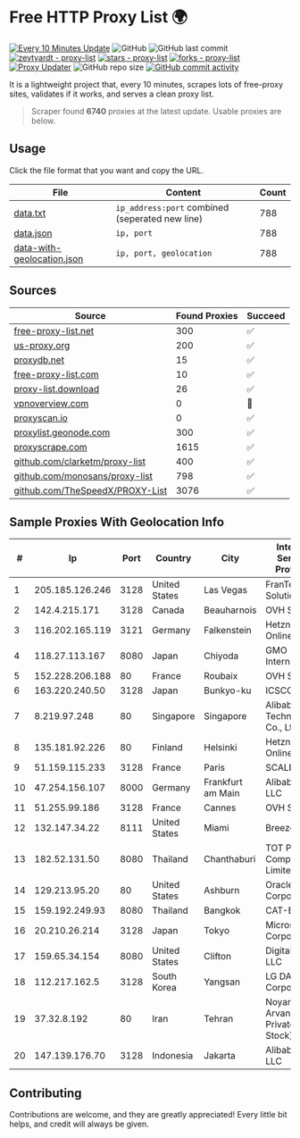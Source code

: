 
# Free HTTP Proxy List 🌍

[![Every 10 Minutes Update](https://github.com/mertguvencli/http-proxy-list/actions/workflows/main.yml/badge.svg?branch=main)](https://github.com/mertguvencli/http-proxy-list/actions/workflows/main.yml)
![GitHub](https://img.shields.io/github/license/mertguvencli/http-proxy-list)
![GitHub last commit](https://img.shields.io/github/last-commit/mertguvencli/http-proxy-list)
[![zevtyardt - proxy-list](https://img.shields.io/static/v1?label=zevtyardt&message=proxy-list&color=blue&logo=github)](https://github.com/zevtyardt/proxy-list "Go to GitHub repo")
[![stars - proxy-list](https://img.shields.io/github/stars/zevtyardt/proxy-list?style=social)](https://github.com/zevtyardt/proxy-list)
[![forks - proxy-list](https://img.shields.io/github/forks/zevtyardt/proxy-list?style=social)](https://github.com/zevtyardt/proxy-list)
[![Proxy Updater](https://github.com/zevtyardt/proxy-list/workflows/Proxy%20Updater/badge.svg)](https://github.com/zevtyardt/proxy-list/actions?query=workflow:"Proxy+Updater")
![GitHub repo size](https://img.shields.io/github/repo-size/zevtyardt/proxy-list)
[![GitHub commit activity](https://img.shields.io/github/commit-activity/m/zevtyardt/proxy-list?logo=commits)](https://github.com/zevtyardt/proxy-list/commits/main)

It is a lightweight project that, every 10 minutes, scrapes lots of free-proxy sites, validates if it works, and serves a clean proxy list.

> Scraper found **6740** proxies at the latest update. Usable proxies are below.

## Usage

Click the file format that you want and copy the URL.

|File|Content|Count|
|----|-------|-----|
|[data.txt](https://raw.githubusercontent.com/mertguvencli/http-proxy-list/main/proxy-list/data.txt)|`ip_address:port` combined (seperated new line)|788|
|[data.json](https://raw.githubusercontent.com/mertguvencli/http-proxy-list/main/proxy-list/data.json)|`ip, port`|788|
|[data-with-geolocation.json](https://raw.githubusercontent.com/mertguvencli/http-proxy-list/main/proxy-list/data-with-geolocation.json)|`ip, port, geolocation`|788|

## Sources

|Source|Found Proxies|Succeed|
|------|-------------|-------|
|[free-proxy-list.net](https://free-proxy-list.net)|300|✅|
|[us-proxy.org](https://www.us-proxy.org)|200|✅|
|[proxydb.net](http://proxydb.net)|15|✅|
|[free-proxy-list.com](https://free-proxy-list.com/?page=&port=&type%5B%5D=http&type%5B%5D=https&up_time=0&search=Search)|10|✅|
|[proxy-list.download](https://www.proxy-list.download/HTTP)|26|✅|
|[vpnoverview.com](https://vpnoverview.com/privacy/anonymous-browsing/free-proxy-servers)|0|🚫|
|[proxyscan.io](https://www.proxyscan.io)|0|✅|
|[proxylist.geonode.com](https://proxylist.geonode.com/api/proxy-list?limit=300&page=1&sort_by=lastChecked&sort_type=desc&protocols=http,https)|300|✅|
|[proxyscrape.com](https://api.proxyscrape.com/v2/?request=displayproxies&protocol=http&timeout=10000&country=all&ssl=all&anonymity=all)|1615|✅|
|[github.com/clarketm/proxy-list](https://raw.githubusercontent.com/clarketm/proxy-list/master/proxy-list-raw.txt)|400|✅|
|[github.com/monosans/proxy-list](https://raw.githubusercontent.com/monosans/proxy-list/main/proxies/http.txt)|798|✅|
|[github.com/TheSpeedX/PROXY-List](https://raw.githubusercontent.com/TheSpeedX/PROXY-List/master/http.txt)|3076|✅|


## Sample Proxies With Geolocation Info

|#|Ip|Port|Country|City|Internet Service Provider|
|-|--|----|-------|----|-------------------------|
|1|205.185.126.246|3128|United States|Las Vegas|FranTech Solutions|
|2|142.4.215.171|3128|Canada|Beauharnois|OVH SAS|
|3|116.202.165.119|3121|Germany|Falkenstein|Hetzner Online GmbH|
|4|118.27.113.167|8080|Japan|Chiyoda|GMO Internet, Inc.|
|5|152.228.206.188|80|France|Roubaix|OVH SAS|
|6|163.220.240.50|3128|Japan|Bunkyo-ku|ICSCOE|
|7|8.219.97.248|80|Singapore|Singapore|Alibaba (US) Technology Co., Ltd.|
|8|135.181.92.226|80|Finland|Helsinki|Hetzner Online GmbH|
|9|51.159.115.233|3128|France|Paris|SCALEWAY|
|10|47.254.156.107|8000|Germany|Frankfurt am Main|Alibaba.com LLC|
|11|51.255.99.186|3128|France|Cannes|OVH SAS|
|12|132.147.34.22|8111|United States|Miami|Breezeline|
|13|182.52.131.50|8080|Thailand|Chanthaburi|TOT Public Company Limited|
|14|129.213.95.20|80|United States|Ashburn|Oracle Corporation|
|15|159.192.249.93|8080|Thailand|Bangkok|CAT-BB|
|16|20.210.26.214|3128|Japan|Tokyo|Microsoft Corporation|
|17|159.65.34.154|8080|United States|Clifton|DigitalOcean, LLC|
|18|112.217.162.5|3128|South Korea|Yangsan|LG DACOM Corporation|
|19|37.32.8.192|80|Iran|Tehran|Noyan Abr Arvan Co. ( Private Joint Stock)|
|20|147.139.176.70|3128|Indonesia|Jakarta|Alibaba.com LLC|



## Contributing

Contributions are welcome, and they are greatly appreciated! Every
little bit helps, and credit will always be given.

